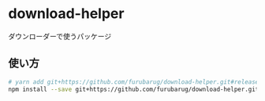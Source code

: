 # download-helper

ダウンローダーで使うパッケージ

## 使い方

```bash
# yarn add git+https://github.com/furubarug/download-helper.git#release/3.1.0
npm install --save git+https://github.com/furubarug/download-helper.git#release/3.1.0
```
